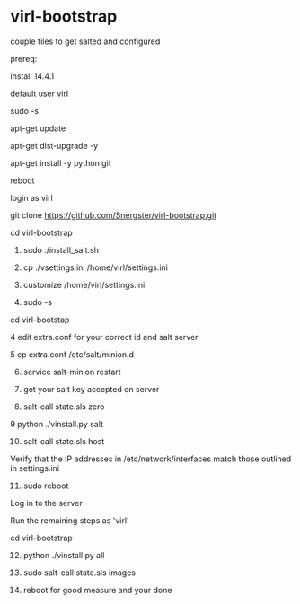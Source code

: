 virl-bootstrap
==============

couple files to get salted and configured

prereq: 

install 14.4.1

default user virl

sudo -s

apt-get update

apt-get dist-upgrade -y

apt-get install -y python git

reboot

login as virl

git clone https://github.com/Snergster/virl-bootstrap.git

cd virl-bootstrap

1. sudo ./install_salt.sh

2. cp ./vsettings.ini /home/virl/settings.ini

3. customize /home/virl/settings.ini

3. sudo -s

cd virl-bootstap

4 edit extra.conf for your correct id and salt server

5 cp extra.conf /etc/salt/minion.d

6. service salt-minion restart

7. get your salt key accepted on server

8. salt-call state.sls zero

9 python ./vinstall.py salt

10. salt-call state.sls host

Verify that the IP addresses in /etc/network/interfaces match those outlined in settings.ini

11. sudo reboot

Log in to the server

Run the remaining steps as 'virl'

cd virl-bootstrap

12. python ./vinstall.py all

13. sudo salt-call state.sls images

14. reboot for good measure and your done
